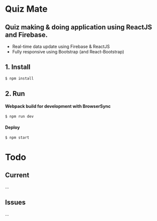 # Quiz Mate
Quiz making & doing application using ReactJS and Firebase.
---
* Real-time data update using Firebase & ReactJS
* Fully responsive using Bootstrap (and React-Bootstrap)


## 1. Install

```bash
$ npm install
```

## 2. Run

#### Webpack build for development with BrowserSync
```
$ npm run dev
```

#### Deploy
```
$ npm start
```

# Todo

## Current

...

## Issues

...